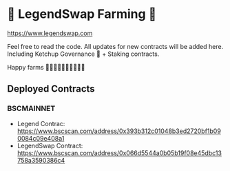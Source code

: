 # 🦸 LegendSwap Farming 🦸

https://www.legendswap.com

Feel free to read the code. All updates for new contracts will be added here.
Including Ketchup Governance 🍅 + Staking contracts.

Happy farms 🦸🦸🦸🦸🦸🦸🦸🦸🦸🦸

## Deployed Contracts

### BSCMAINNET

- Legend Contrac:  https://www.bscscan.com/address/0x393b312c01048b3ed2720bf1b090084c09e408a1
- LegendSwap Contract:   https://www.bscscan.com/address/0x066d5544a0b05b19f08e45dbc13758a3590386c4
